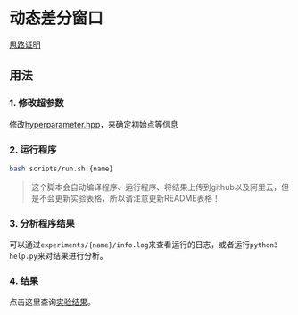 # 动态差分窗口

[思路证明](https://ia9zk56a6c.feishu.cn/docs/doccnndtjyX7nHOSvjqdzRbc9rh)

## 用法

### 1. 修改超参数
修改[hyperparameter.hpp](./src/hyperparameter.hpp)，来确定初始点等信息

### 2. 运行程序
```bash
bash scripts/run.sh {name}
```
> 这个脚本会自动编译程序、运行程序、将结果上传到github以及阿里云，但是不会更新实验表格，所以请注意更新README表格！

### 3. 分析程序结果

可以通过`experiments/{name}/info.log`来查看运行的日志，或者运行`python3 help.py`来对结果进行分析。

### 4. 结果

点击这里查询<a href="https://ia9zk56a6c.feishu.cn/sheets/shtcnjMqiCpIk6EXckGuzb8gbKb" target="_blank">实验结果</a>。

